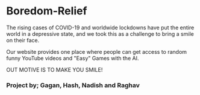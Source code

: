 # Boredom-Relief

The rising cases of COVID-19 and worldwide lockdowns have put the entire world in a depressive state, and we took this as a challenge to bring a smile on their face.

Our website provides one place where people can get access to random funny YouTube videos and "Easy" Games with the AI.

OUT MOTIVE IS TO MAKE YOU SMILE!

### Project by; Gagan, Hash, Nadish and Raghav
